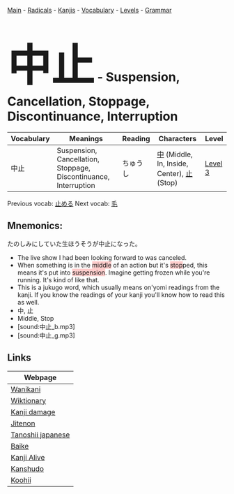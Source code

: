 <style> bigfont {font-size: 100px}</style>
[Main](../README.md) -
[Radicals](../radicals.md) -
[Kanjis](../kanjis.md) -
[Vocabulary](../vocabulary.md) -
[Levels](../levels.md) -
[Grammar](../grammar.md)
# <bigfont> 中止</bigfont> - Suspension, Cancellation, Stoppage, Discontinuance, Interruption 

| Vocabulary | Meanings | Reading | Characters | Level |
| --- | --- | --- | --- | --- |
| 中止 | Suspension, Cancellation, Stoppage, Discontinuance, Interruption | ちゅうし |  [中](../kanjis/中.md) (Middle, In, Inside, Center), [止](../kanjis/止.md) (Stop) | [Level 3](../levels/wk_level3.md) |

Previous vocab: [止める](止める.md) Next vocab: [毛](毛.md) 

## Mnemonics:
たのしみにしていた生ほうそうが中止になった。
* The live show I had been looking forward to was canceled.
* When something is in the <span style="background-color:#ffcccb"> middle</span> of an action but it's <span style="background-color:#ffcccb"> stop</span>ped, this means it's put into <span style="background-color:#ffcccb"> suspension</span>. Imagine getting frozen while you're running. It's kind of like that.
* This is a jukugo word, which usually means on'yomi readings from the kanji. If you know the readings of your kanji you'll know how to read this as well.
* 中, 止
* Middle, Stop
* [sound:中止_b.mp3]
* [sound:中止_g.mp3]


## Links 

| Webpage |
| --- |
| [Wanikani          ](https://www.wanikani.com/kanji/中止) |
| [Wiktionary        ](https://en.wiktionary.org/wiki/中止) |
| [Kanji damage      ](http://www.kanjidamage.com/kanji/search?utf8=✓&q=中止) |
| [Jitenon           ](https://jitenon.com/kanji/中止) |
| [Tanoshii japanese ](https://www.tanoshiijapanese.com/dictionary/kanji.cfm?k=中止) |
| [Baike             ](https://baike.baidu.com/item/中止) |
| [Kanji Alive       ](https://app.kanjialive.com/中止) |
| [Kanshudo          ](https://www.kanshudo.com/searchmn?q=中止) |
| [Koohii            ](https://kanji.koohii.com/study/kanji/中止) |
